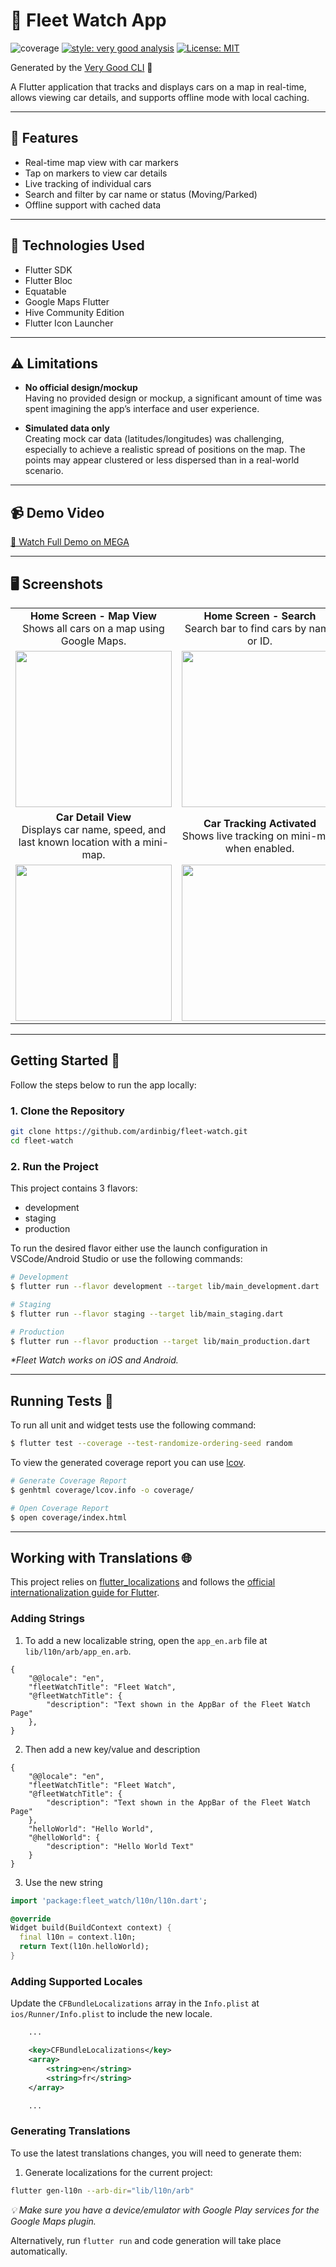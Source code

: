 # 🚗 Fleet Watch App

![coverage][coverage_badge]
[![style: very good analysis][very_good_analysis_badge]][very_good_analysis_link]
[![License: MIT][license_badge]][license_link]

Generated by the [Very Good CLI][very_good_cli_link] 🤖

A Flutter application that tracks and displays cars on a map in real-time, allows viewing car details, and supports offline mode with local caching.

---

## 📱 Features

- Real-time map view with car markers  
- Tap on markers to view car details  
- Live tracking of individual cars  
- Search and filter by car name or status (Moving/Parked)  
- Offline support with cached data  

---

## 🔗 Technologies Used

- Flutter SDK
- Flutter Bloc
- Equatable
- Google Maps Flutter
- Hive Community Edition
- Flutter Icon Launcher

---

## ⚠️ Limitations

- **No official design/mockup**  
  Having no provided design or mockup, a significant amount of time was spent imagining the app’s interface and user experience.

- **Simulated data only**  
  Creating mock car data (latitudes/longitudes) was challenging, especially to achieve a realistic spread of positions on the map. The points may appear clustered or less dispersed than in a real-world scenario.

---

## 📹 Demo Video

[🎥 Watch Full Demo on MEGA](https://mega.nz/file/cw9UTBDD#b2Ed-Z6upaveOiCSssuDsbJeaqZ-AxV_hSY-gBYqMdM)

---

## 🖥️ Screenshots

<div style="text-align: center">
    <table>
        <tr>
            <td style="text-align: center">
                <strong>Home Screen - Map View</strong> <br>
                Shows all cars on a map using Google Maps.
            </td> 
            <td style="text-align: center">
                <strong>Home Screen - Search</strong> <br>
                Search bar to find cars by name or ID.
            </td> 
            <td style="text-align: center">
                <strong>Home Screen - Filter</strong> <br>
                Filter to show only "Moving" or "Parked" cars.
            </td> 
        </tr>
        <tr>
            <td style="text-align: center">
                <a href="screenshots/1_home_map.png">
                    <img src="screenshots/1_home_map.png" width="250"/>
                </a>
            </td>            
            <td style="text-align: center">
                <a href="screenshots/2_home_search.png">
                    <img src="screenshots/2_home_search.png" width="250"/>
                </a>
            </td>
            <td style="text-align: center">
                <a href="screenshots/3_home_filter.png">
                    <img src="screenshots/3_home_filter.png" width="250" />
                </a>
            </td>
        </tr>
        <tr>
            <td style="text-align: center">
                <strong>Car Detail View</strong> <br>
                Displays car name, speed, and last known location with a mini-map.
            </td> 
            <td style="text-align: center">
                <strong>Car Tracking Activated</strong> <br>
                Shows live tracking on mini-map when enabled.
            </td> 
            <td style="text-align: center">
                <strong>Offline Mode</strong> <br>
                Indicates when the device is offline and data is loaded from local storage.
            </td> 
        </tr>
        <tr>
            <td style="text-align: center">
                <a href="screenshots/4_car_detail_1.png">
                    <img src="screenshots/4_car_detail_1.png" width="250"/>
                </a>
            </td>
            <td style="text-align: center">
                <a href="screenshots/5_car_detail_2.png">
                    <img src="screenshots/5_car_detail_2.png" width="250"/>
                </a>
            </td>
            <td style="text-align: center">
                <a href="screenshots/6_home_offline.png">
                    <img src="screenshots/6_home_offline.png" width="250"/>
                </a>
            </td>
        </tr>
    </table>
</div>

---

## Getting Started 🚀

Follow the steps below to run the app locally:

### 1. Clone the Repository

```bash
git clone https://github.com/ardinbig/fleet-watch.git
cd fleet-watch
```

### 2. Run the Project

This project contains 3 flavors:

- development
- staging
- production

To run the desired flavor either use the launch configuration in VSCode/Android Studio or use the following commands:

```sh
# Development
$ flutter run --flavor development --target lib/main_development.dart

# Staging
$ flutter run --flavor staging --target lib/main_staging.dart

# Production
$ flutter run --flavor production --target lib/main_production.dart
```

_\*Fleet Watch works on iOS and Android._

---

## Running Tests 🧪

To run all unit and widget tests use the following command:

```sh
$ flutter test --coverage --test-randomize-ordering-seed random
```

To view the generated coverage report you can use [lcov](https://github.com/linux-test-project/lcov).

```sh
# Generate Coverage Report
$ genhtml coverage/lcov.info -o coverage/

# Open Coverage Report
$ open coverage/index.html
```

---

## Working with Translations 🌐

This project relies on [flutter_localizations][flutter_localizations_link] and follows the [official internationalization guide for Flutter][internationalization_link].

### Adding Strings

1. To add a new localizable string, open the `app_en.arb` file at `lib/l10n/arb/app_en.arb`.

```arb
{
    "@@locale": "en",
    "fleetWatchTitle": "Fleet Watch",
    "@fleetWatchTitle": {
        "description": "Text shown in the AppBar of the Fleet Watch Page"
    },
}
```

2. Then add a new key/value and description

```arb
{
    "@@locale": "en",
    "fleetWatchTitle": "Fleet Watch",
    "@fleetWatchTitle": {
        "description": "Text shown in the AppBar of the Fleet Watch Page"
    },
    "helloWorld": "Hello World",
    "@helloWorld": {
        "description": "Hello World Text"
    }
}
```

3. Use the new string

```dart
import 'package:fleet_watch/l10n/l10n.dart';

@override
Widget build(BuildContext context) {
  final l10n = context.l10n;
  return Text(l10n.helloWorld);
}
```

### Adding Supported Locales

Update the `CFBundleLocalizations` array in the `Info.plist` at `ios/Runner/Info.plist` to include the new locale.

```xml
    ...

    <key>CFBundleLocalizations</key>
	<array>
		<string>en</string>
		<string>fr</string>
	</array>

    ...
```

### Generating Translations

To use the latest translations changes, you will need to generate them:

1. Generate localizations for the current project:

```sh
flutter gen-l10n --arb-dir="lib/l10n/arb"
```

_💡 Make sure you have a device/emulator with Google Play services for the Google Maps plugin._

Alternatively, run `flutter run` and code generation will take place automatically.



[coverage_badge]: coverage_badge.svg
[flutter_localizations_link]: https://api.flutter.dev/flutter/flutter_localizations/flutter_localizations-library.html
[internationalization_link]: https://flutter.dev/docs/development/accessibility-and-localization/internationalization
[license_badge]: https://img.shields.io/badge/license-MIT-blue.svg
[license_link]: https://opensource.org/licenses/MIT
[very_good_analysis_badge]: https://img.shields.io/badge/style-very_good_analysis-B22C89.svg
[very_good_analysis_link]: https://pub.dev/packages/very_good_analysis
[very_good_cli_link]: https://github.com/VeryGoodOpenSource/very_good_cli
